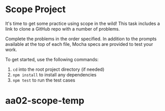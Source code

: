 # Scope Project

It's time to get some practice using scope in the wild! This task includes a
link to clone a GitHub repo with a number of problems.

Complete the problems in the order specified. In addition to the prompts
available at the top of each file, Mocha specs are provided to test your work.

To get started, use the following commands:

1. `cd` into the root project directory (if needed)
2. `npm install` to install any dependencies
3. `npm test` to run the test cases
# aa02-scope-temp

